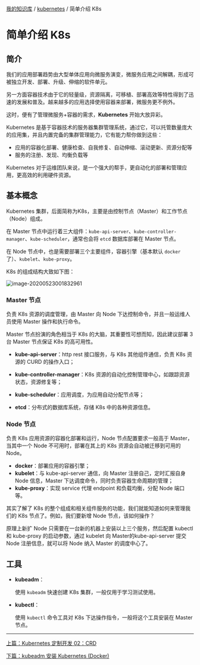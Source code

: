 [我的知识库](../README.md) / [kubernetes](zz_gneratered_mdi.md) / 简单介绍 K8s

# 简单介绍 K8s

## 简介

我们的应用部署趋势由大型单体应用向微服务演变，微服务应用之间解耦，形成可被独立开发、部署、升级、伸缩的软件单元。

另一方面容器技术由于它的轻量级，资源隔离，可移植、部署高效等特性得到了迅速的发展和普及。越来越多的应用选择使用容器来部署，微服务更不例外。

这时，便有了管理微服务+容器的需求，**Kubernetes** 开始大放异彩。

Kubernetes 是基于容器技术的服务器集群管理系统，通过它，可以托管数量庞大的应用集，并且内置完备的集群管理能力，它有能力帮你做到这些：

- 应用的容器化部署、健康检查、自我修复、自动伸缩、滚动更新、资源分配等
- 服务的注册、发现、均衡负载等

Kubernetes 对于运维团队来说，是一个强大的帮手，更自动化的部署和管理应用，更高效的利用硬件资源。

## 基本概念

Kubernetes 集群，后面简称为K8s，主要是由控制节点（Master）和工作节点（Node）组成。

在 Master 节点中运行着三大组件：`kube-api-server`、`kube-controller-manager`、`kube-scheduler`，通常也会将 `etcd` 数据库部署在 Master 节点。

在 Node 节点中，也是需要部署三个主要组件，容器引擎（基本默认 `docker` 了）、`kubelet`、`kube-proxy`。

K8s 的组成结构大致如下图：

![image-20200523001832961](https://fs.poneding.com/images/image-20200523001832961.png)

### Master 节点

负责 K8s 资源的调度管理，由 Master 向 Node 下达控制命令，并且一般运维人员使用 Master 操作和执行命令。

Master 节点扮演的角色相当于 K8s 的大脑，其重要性可想而知，因此建议部署 3 台 Master 节点保证 K8s 的高可用性。

- **kube-api-server**：http rest 接口服务，与 K8s 其他组件通信，负责 K8s 资源的 CURD 的操作入口；

- **kube-controller-manager**：K8s 资源的自动化控制管理中心，如跟踪资源状态，资源修复等；
- **kube-scheduler**：应用调度，为应用自动分配节点等；

- **etcd**：分布式的数据库系统，存储 K8s 中的各种资源信息。

### Node 节点

负责 K8s 应用资源的容器化部署和运行，Node 节点配置要求一般高于 Master，当其中一个 Node 不可用时，部署在其上的 K8s 资源会自动被迁移到可用的 Node。

- **docker**：部署应用的容器引擎；
- **kubelet**：与 kube-api-server 通信，向 Master 注册自己，定时汇报自身 Node 信息，Master 下达调度命令，同时负责容器生命周期的管理；
- **kube-proxy**：实现 service 代理 endpoint 和负载均衡，分配 Node 端口等。

其实了解了 K8s 的整个组成和相关组件服务的功能，我们就能知道如何来管理我们的 K8s 节点了。例如，我们要新增 Node 节点，该如何操作？

原理上新扩 Node 只需要在一台新的机器上安装以上三个服务，然后配置 kubectl 和 kube-proxy 的启动参数，通过 kubelet 向 Master的kube-api-server 提交 Node 注册信息，就可以将 Node 纳入 Master 的调度中心了。

## 工具

- **kubeadm**：

  使用 `kubeadm` 快速创建 K8s 集群，一般仅用于学习测试使用。

- **kubectl**：

  使用 `kubectl` 命令工具对 K8s 下达操作指令，一般将这个工具安装在 Master 节点。

---
[上篇：Kubernetes 定制开发 02：CRD](k8s-dev-02-crd.md)

[下篇：kubeadm 安装 Kubernetes (Docker)](kubeadm-install-k8s-docker.md)
